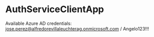 # AuthServiceClientApp

Available Azure AD credentials: 
jose.perez@alfredorevillaleuchterag.onmicrosoft.com / Angelo123!!!


